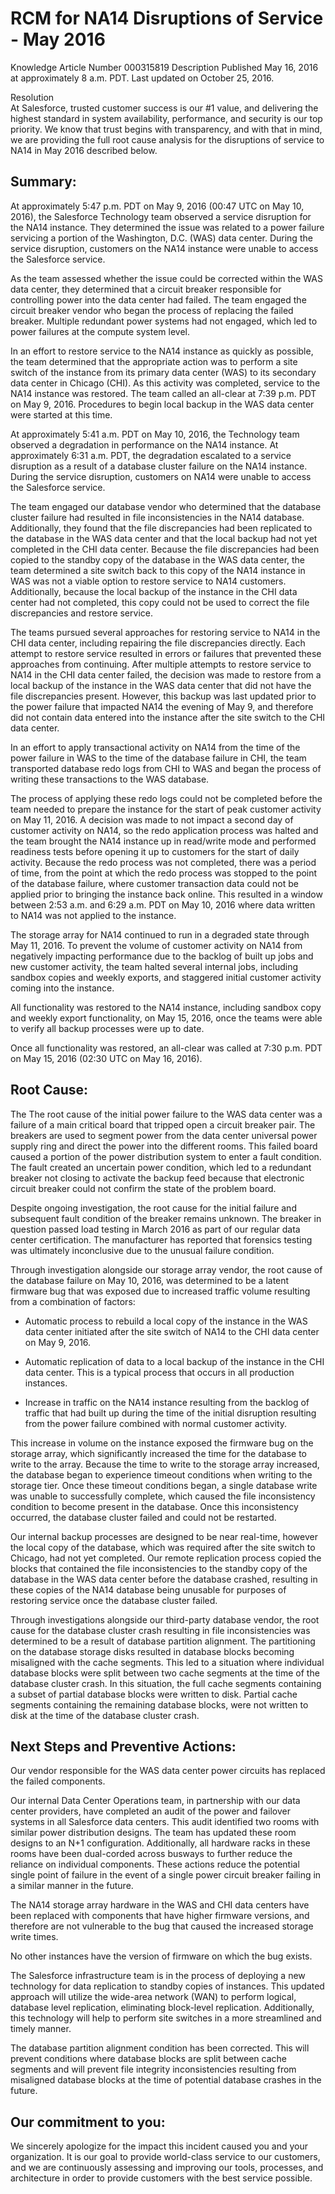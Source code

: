 # RCM for NA14 Disruptions of Service - May 2016
Knowledge Article Number	000315819
Description	
Published May 16, 2016 at approximately 8 a.m. PDT. 
Last updated on October 25, 2016.

Resolution	
At Salesforce, trusted customer success is our #1 value, and delivering the highest standard in system availability, performance, and security is our top priority. We know that trust begins with transparency, and with that in mind, we are providing the full root cause analysis for the disruptions of service to NA14 in May 2016 described below.

 
## Summary:

At approximately 5:47 p.m. PDT on May 9, 2016 (00:47 UTC on May 10, 2016), the Salesforce Technology team observed a service disruption for the NA14 instance. They determined the issue was related to a power failure servicing a portion of the Washington, D.C. (WAS) data center. During the service disruption, customers on the NA14 instance were unable to access the Salesforce service.
 
As the team assessed whether the issue could be corrected within the WAS data center, they determined that a circuit breaker responsible for controlling power into the data center had failed. The team engaged the circuit breaker vendor who began the process of replacing the failed breaker. Multiple redundant power systems had not engaged, which led to power failures at the compute system level.
 
In an effort to restore service to the NA14 instance as quickly as possible, the team determined that the appropriate action was to perform a site switch of the instance from its primary data center (WAS) to its secondary data center in Chicago (CHI). As this activity was completed, service to the NA14 instance was restored. The team called an all-clear at 7:39 p.m. PDT on May 9, 2016. Procedures to begin local backup in the WAS data center were started at this time.
 
At approximately 5:41 a.m. PDT on May 10, 2016, the Technology team observed a degradation in performance on the NA14 instance. At approximately 6:31 a.m. PDT, the degradation escalated to a service disruption as a result of a database cluster failure on the NA14 instance. During the service disruption, customers on NA14 were unable to access the Salesforce service.
 
The team engaged our database vendor who determined that the database cluster failure had resulted in file inconsistencies in the NA14 database. Additionally, they found that the file discrepancies had been replicated to the database in the WAS data center and that the local backup had not yet completed in the CHI data center. Because the file discrepancies had been copied to the standby copy of the database in the WAS data center, the team determined a site switch back to this copy of the NA14 instance in WAS was not a viable option to restore service to NA14 customers. Additionally, because the local backup of the instance in the CHI data center had not completed, this copy could not be used to correct the file discrepancies and restore service.
 
The teams pursued several approaches for restoring service to NA14 in the CHI data center, including repairing the file discrepancies directly. Each attempt to restore service resulted in errors or failures that prevented these approaches from continuing. After multiple attempts to restore service to NA14 in the CHI data center failed, the decision was made to restore from a local backup of the instance in the WAS data center that did not have the file discrepancies present. However, this backup was last updated prior to the power failure that impacted NA14 the evening of May 9, and therefore did not contain data entered into the instance after the site switch to the CHI data center.
 
In an effort to apply transactional activity on NA14 from the time of the power failure in WAS to the time of the database failure in CHI, the team transported database redo logs from CHI to WAS and began the process of writing these transactions to the WAS database.
 
The process of applying these redo logs could not be completed before the team needed to prepare the instance for the start of peak customer activity on May 11, 2016. A decision was made to not impact a second day of customer activity on NA14, so the redo application process was halted and the team brought the NA14 instance up in read/write mode and performed readiness tests before opening it up to customers for the start of daily activity. Because the redo process was not completed, there was a period of time, from the point at which the redo process was stopped to the point of the database failure, where customer transaction data could not be applied prior to bringing the instance back online. This resulted in a window between 2:53 a.m. and 6:29 a.m. PDT on May 10, 2016 where data written to NA14 was not applied to the instance.
 
The storage array for NA14 continued to run in a degraded state through May 11, 2016. To prevent the volume of customer activity on NA14 from negatively impacting performance due to the backlog of built up jobs and new customer activity, the team halted several internal jobs, including sandbox copies and weekly exports, and staggered initial customer activity coming into the instance.
 
All functionality was restored to the NA14 instance, including sandbox copy and weekly export functionality, on May 15, 2016, once the teams were able to verify all backup processes were up to date.
 
Once all functionality was restored, an all-clear was called at 7:30 p.m. PDT on May 15, 2016 (02:30 UTC on May 16, 2016).
 
 
## Root Cause:

The The root cause of the initial power failure to the WAS data center was a failure of a main critical board that tripped open a circuit breaker pair. The breakers are used to segment power from the data center universal power supply ring and direct the power into the different rooms. This failed board caused a portion of the power distribution system to enter a fault condition. The fault created an uncertain power condition, which led to a redundant breaker not closing to activate the backup feed because that electronic circuit breaker could not confirm the state of the problem board.
 
Despite ongoing investigation, the root cause for the initial failure and subsequent fault condition of the breaker remains unknown. The breaker in question passed load testing in March 2016 as part of our regular data center certification. The manufacturer has reported that forensics testing was ultimately inconclusive due to the unusual failure condition.
 
Through investigation alongside our storage array vendor, the root cause of the database failure on May 10, 2016, was determined to be a latent firmware bug that was exposed due to increased traffic volume resulting from a combination of factors:
 
* Automatic process to rebuild a local copy of the instance in the WAS data center initiated after the site switch of NA14 to the CHI data center on May 9, 2016.

* Automatic replication of data to a local backup of the instance in the CHI data center. This is a typical process that occurs in all production instances.

* Increase in traffic on the NA14 instance resulting from the backlog of traffic that had built up during the time of the initial disruption resulting from the power failure combined with normal customer activity.
 
This increase in volume on the instance exposed the firmware bug on the storage array, which significantly increased the time for the database to write to the array. Because the time to write to the storage array increased, the database began to experience timeout conditions when writing to the storage tier. Once these timeout conditions began, a single database write was unable to successfully complete, which caused the file inconsistency condition to become present in the database. Once this inconsistency occurred, the database cluster failed and could not be restarted.
 
Our internal backup processes are designed to be near real-time, however the local copy of the database, which was required after the site switch to Chicago, had not yet completed. Our remote replication process copied the blocks that contained the file inconsistencies to the standby copy of the database in the WAS data center before the database crashed, resulting in these copies of the NA14 database being unusable for purposes of restoring service once the database cluster failed.
 
Through investigations alongside our third-party database vendor, the root cause for the database cluster crash resulting in file inconsistencies was determined to be a result of database partition alignment. The partitioning on the database storage disks resulted in database blocks becoming misaligned with the cache segments. This led to a situation where individual database blocks were split between two cache segments at the time of the database cluster crash. In this situation, the full cache segments containing a subset of partial database blocks were written to disk. Partial cache segments containing the remaining database blocks, were not written to disk at the time of the database cluster crash.  

 
 
## Next Steps and Preventive Actions:

Our vendor responsible for the WAS data center power circuits has replaced the failed components.
 
Our internal Data Center Operations team, in partnership with our data center providers, have completed an audit of the power and failover systems in all Salesforce data centers. This audit identified two rooms with similar power distribution designs. The team has updated these room designs to an N+1 configuration. Additionally, all hardware racks in these rooms have been dual-corded across busways to further reduce the reliance on individual components. These actions reduce the potential single point of failure in the event of a single power circuit breaker failing in a similar manner in the future.
 
The NA14 storage array hardware in the WAS and CHI data centers have been replaced with components that have higher firmware versions, and therefore are not vulnerable to the bug that caused the increased storage write times.
 
No other instances have the version of firmware on which the bug exists.
 
The Salesforce infrastructure team is in the process of deploying a new technology for data replication to standby copies of instances. This updated approach will utilize the wide-area network (WAN) to perform logical, database level replication, eliminating block-level replication. Additionally, this technology will help to perform site switches in a more streamlined and timely manner.
 
The database partition alignment condition has been corrected. This will prevent conditions where database blocks are split between cache segments and will prevent file integrity inconsistencies resulting from misaligned database blocks at the time of potential database crashes in the future.
 
 
## Our commitment to you:

We sincerely apologize for the impact this incident caused you and your organization. It is our goal to provide world-class service to our customers, and we are continuously assessing and improving our tools, processes, and architecture in order to provide customers with the best service possible.